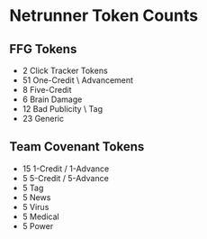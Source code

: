 # Netrunner Token Counts

## FFG Tokens

* 2   Click Tracker Tokens
* 51 One-Credit \\ Advancement
* 8   Five-Credit
* 6   Brain Damage
* 12 Bad Publicity \\ Tag
* 23 Generic

## Team Covenant Tokens

* 15 1-Credit / 1-Advance
* 5   5-Credit / 5-Advance
* 5   Tag
* 5   News
* 5   Virus
* 5   Medical
* 5   Power
